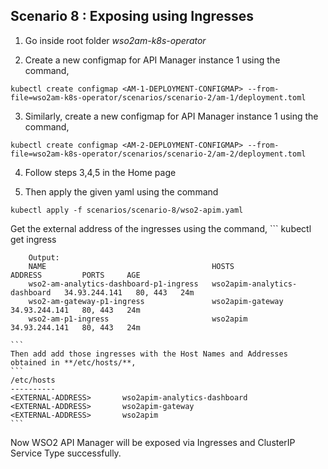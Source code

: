 ## Scenario 8 : Exposing using Ingresses

1. Go inside root folder _wso2am-k8s-operator_

2. Create a new configmap **<AM-1-DEPLOYMENT-CONFIGMAP>** for API Manager instance 1 using the command,

```
kubectl create configmap <AM-1-DEPLOYMENT-CONFIGMAP> --from-file=wso2am-k8s-operator/scenarios/scenario-2/am-1/deployment.toml
```
3. Similarly, create a new configmap **<AM-2-DEPLOYMENT-CONFIGMAP>** for API Manager instance 1 using the command,
  
```
kubectl create configmap <AM-2-DEPLOYMENT-CONFIGMAP> --from-file=wso2am-k8s-operator/scenarios/scenario-2/am-2/deployment.toml
```
4. Follow steps 3,4,5 in the Home page

5. Then apply the given yaml using the command
```
kubectl apply -f scenarios/scenario-8/wso2-apim.yaml
```

Get the external address of the ingresses using the command,
    ```
        kubectl get ingress
        
        Output:
        NAME                                     HOSTS                          ADDRESS         PORTS     AGE
        wso2-am-analytics-dashboard-p1-ingress   wso2apim-analytics-dashboard   34.93.244.141   80, 443   24m
        wso2-am-gateway-p1-ingress               wso2apim-gateway               34.93.244.141   80, 443   24m
        wso2-am-p1-ingress                       wso2apim                       34.93.244.141   80, 443   24m

    ```
    Then add add those ingresses with the Host Names and Addresses obtained in **/etc/hosts/**,
    ```
    /etc/hosts
    ----------
    <EXTERNAL-ADDRESS>       wso2apim-analytics-dashboard              
    <EXTERNAL-ADDRESS>       wso2apim-gateway
    <EXTERNAL-ADDRESS>       wso2apim 
    ```
        

Now WSO2 API Manager will be exposed via Ingresses and ClusterIP Service Type successfully.
